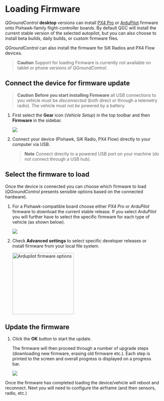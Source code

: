 # Loading Firmware

*QGroundControl* **desktop** versions can install [PX4 Pro](http://px4.io/) or [ArduPilot](http://ardupilot.com) firmware onto Pixhawk-family flight-controller boards. By default QGC will install the current stable version of the selected autopilot, but you can also choose to install beta builds, daily builds, or custom firmware files.

*QGroundControl* can also install the firmware for SiK Radios and PX4 Flow devices.

> **Caution** Support for loading Firmware is currently not available on tablet or phone versions of *QGroundControl*.

## Connect the device for firmware update

> **Caution** **Before you start installing Firmware** all USB connections to you vehicle must be *disconnected* (both direct or through a telemetry radio). The vehicle must *not be* powered by a battery.

1. First select the **Gear** icon (*Vehicle Setup*) in the top toolbar and then **Firmware** in the sidebar.
    
    ![](../../assets/setup/firmware_disconnected.jpg)

2. Connect your device (Pixhawk, SiK Radio, PX4 Flow) directly to your computer via USB.
    
    > **Note** Connect directly to a powered USB port on your machine (do not connect through a USB hub).

## Select the firmware to load

Once the device is connected you can choose which firmware to load (*QGroundControl* presents sensible options based on the connected hardware).

1. For a Pixhawk-compatible board choose either *PX4 Pro* or *ArduPilot* firmware to download the current stable release. If you select *ArduPilot* you will further have to select the specific firmware for each type of vehicle (as shown below).
    
    ![](../../assets/setup/firmware_selection_ardupilot.jpg)

2. Check **Advanced settings** to select specific developer releases or install firmware from your local file system.
    
    <img src="../../assets/setup/firmware_selection_advanced_settings.jpg" width="200px" title="Ardupilot firmware options" />

## Update the firmware

1. Click the **OK** button to start the update.
    
    The firmware will then proceed through a number of upgrade steps (downloading new firmware, erasing old firmware etc.). Each step is printed to the screen and overall progress is displayed on a progress bar.
    
    ![](../../assets/setup/firmware_upgrade_complete.jpg)

Once the firmware has completed loading the device/vehicle will reboot and reconnect. Next you will need to configure the airframe (and then sensors, radio, etc.)